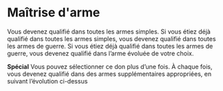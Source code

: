 # Maîtrise d'arme

<p>Vous devenez qualifié dans toutes les armes simples. Si vous étiez déjà qualifié dans toutes les armes simples, vous devenez qualifié dans toutes les armes de guerre. Si vous étiez déjà qualifié dans toutes les armes de guerre, vous devenez qualifié dans l’arme évoluée de votre choix.</p>
<p><strong>Spécial</strong> Vous pouvez sélectionner ce don plus d’une fois. À chaque fois, vous devenez qualifié dans des armes supplémentaires appropriées, en suivant l’évolution ci-dessus</p>
